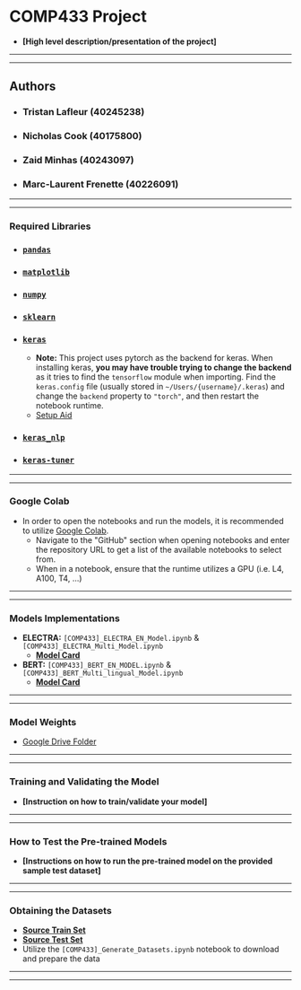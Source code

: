 # COMP433 Project
- **[High level description/presentation of the project]**
---
---
## Authors
- ### **Tristan Lafleur (40245238)**
- ### **Nicholas Cook (40175800)**
- ### **Zaid Minhas (40243097)**
- ### **Marc-Laurent Frenette (40226091)**
---
---
### Required Libraries
- ### **[`pandas`](https://pandas.pydata.org/docs/index.html)**
- ### **[`matplotlib`](https://matplotlib.org/stable/users/getting_started/)**
- ### **[`numpy`](https://numpy.org/install/)**
- ### **[`sklearn`](https://scikit-learn.org/stable/install.html)**
- ### **[`keras`](https://keras.io/getting_started/)**
    - **Note:** This project uses pytorch as the backend for keras. When installing keras, **you may have trouble trying to change the backend** as it tries to find the `tensorflow` module when importing. Find the `keras.config` file (usually stored in `~/Users/{username}/.keras`) and change the `backend` property to `"torch"`, and then restart the notebook runtime.
    - [Setup Aid](https://keras.io/getting_started/intro_to_keras_for_engineers/)
- ### **[`keras_nlp`](https://keras.io/guides/keras_nlp/getting_started/)**
- ### **[`keras-tuner`](https://keras.io/keras_tuner/getting_started/)**
---
---
### Google Colab 
- In order to open the notebooks and run the models, it is recommended to utilize [Google Colab](https://colab.research.google.com/).
    - Navigate to the "GitHub" section when opening notebooks and enter the repository URL to get a list of the available notebooks to select from.
    - When in a notebook, ensure that the runtime utilizes a GPU (i.e. L4, A100, T4, ...)
---
---
### Models Implementations
- **ELECTRA:** `[COMP433]_ELECTRA_EN_Model.ipynb` & `[COMP433]_ELECTRA_Multi_Model.ipynb`
    - **[Model Card](https://github.com/google-research/electra)**
- **BERT:** `[COMP433]_BERT_EN_MODEL.ipynb` & `[COMP433]_BERT_Multi_lingual_Model.ipynb`
    - **[Model Card](https://github.com/google-research/bert)**
---
---
### Model Weights
- [Google Drive Folder](https://drive.google.com/drive/folders/1FnHiWtmtQkssDtptO4cd9Zknub9hEn6H?usp=sharing)
---
---
### Training and Validating the Model
- **[Instruction on how to train/validate your model]**
---
---
### How to Test the Pre-trained Models
- **[Instructions on how to run the pre-trained model on the provided sample test dataset]**
---
---
### Obtaining the Datasets
- **[Source Train Set](https://www.kaggle.com/competitions/contradictory-my-dear-watson/data?select=train.csv)**
- **[Source Test Set](https://www.kaggle.com/competitions/contradictory-my-dear-watson/data?select=test.csv)**
- Utilize the `[COMP433]_Generate_Datasets.ipynb` notebook to download and prepare the data
---
---
